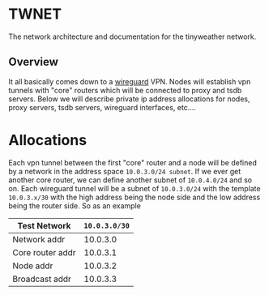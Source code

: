 # TWNET

The network architecture and documentation for the tinyweather network. 

## Overview

It all basically comes down to a [wireguard](wireguard.org) VPN. Nodes will establish vpn tunnels with "core" routers which will be connected to proxy and tsdb servers. Below we will describe private ip address allocations for nodes, proxy servers, tsdb servers, wireguard interfaces, etc.... 

# Allocations

Each vpn tunnel between the first "core" router and a node will be defined by a network in the address space `10.0.3.0/24 subnet`. If we ever get another core router, we can define another subnet of `10.0.4.0/24` and so on. Each wireguard tunnel will be a subnet of `10.0.3.0/24` with the template `10.0.3.x/30` with the high address being the node side and the low address being the router side. So as an example

| Test Network|  `10.0.3.0/30`|
| -------- | ------- |
| Network addr | 10.0.3.0|
| Core router addr | 10.0.3.1 |
| Node addr | 10.0.3.2 |
| Broadcast addr | 10.0.3.3 |

